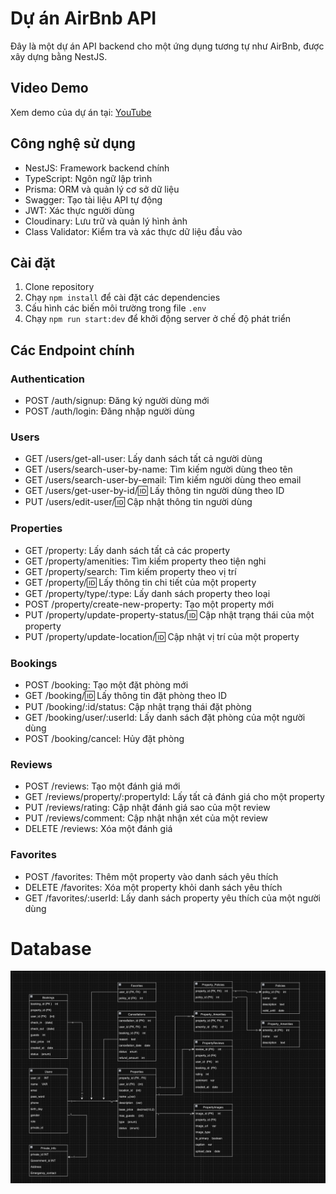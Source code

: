 # Dự án AirBnb API

Đây là một dự án API backend cho một ứng dụng tương tự như AirBnb, được xây dựng bằng NestJS.

## Video Demo
Xem demo của dự án tại: [YouTube](https://youtu.be/h11XwEgWaY4)

## Công nghệ sử dụng

- NestJS: Framework backend chính
- TypeScript: Ngôn ngữ lập trình
- Prisma: ORM và quản lý cơ sở dữ liệu
- Swagger: Tạo tài liệu API tự động
- JWT: Xác thực người dùng
- Cloudinary: Lưu trữ và quản lý hình ảnh
- Class Validator: Kiểm tra và xác thực dữ liệu đầu vào

## Cài đặt

1. Clone repository
2. Chạy `npm install` để cài đặt các dependencies
3. Cấu hình các biến môi trường trong file `.env`
4. Chạy `npm run start:dev` để khởi động server ở chế độ phát triển

## Các Endpoint chính

### Authentication
- POST /auth/signup: Đăng ký người dùng mới
- POST /auth/login: Đăng nhập người dùng

### Users
- GET /users/get-all-user: Lấy danh sách tất cả người dùng
- GET /users/search-user-by-name: Tìm kiếm người dùng theo tên
- GET /users/search-user-by-email: Tìm kiếm người dùng theo email
- GET /users/get-user-by-id/:id: Lấy thông tin người dùng theo ID
- PUT /users/edit-user/:id: Cập nhật thông tin người dùng

### Properties
- GET /property: Lấy danh sách tất cả các property
- GET /property/amenities: Tìm kiếm property theo tiện nghi
- GET /property/search: Tìm kiếm property theo vị trí
- GET /property/:id: Lấy thông tin chi tiết của một property
- GET /property/type/:type: Lấy danh sách property theo loại
- POST /property/create-new-property: Tạo một property mới
- PUT /property/update-property-status/:id: Cập nhật trạng thái của một property
- PUT /property/update-location/:id: Cập nhật vị trí của một property

### Bookings
- POST /booking: Tạo một đặt phòng mới
- GET /booking/:id: Lấy thông tin đặt phòng theo ID
- PUT /booking/:id/status: Cập nhật trạng thái đặt phòng
- GET /booking/user/:userId: Lấy danh sách đặt phòng của một người dùng
- POST /booking/cancel: Hủy đặt phòng

### Reviews
- POST /reviews: Tạo một đánh giá mới
- GET /reviews/property/:propertyId: Lấy tất cả đánh giá cho một property
- PUT /reviews/rating: Cập nhật đánh giá sao của một review
- PUT /reviews/comment: Cập nhật nhận xét của một review
- DELETE /reviews: Xóa một đánh giá

### Favorites
- POST /favorites: Thêm một property vào danh sách yêu thích
- DELETE /favorites: Xóa một property khỏi danh sách yêu thích
- GET /favorites/:userId: Lấy danh sách property yêu thích của một người dùng

# Database
![Database structure](public/imgs/API-airbnb.png)


